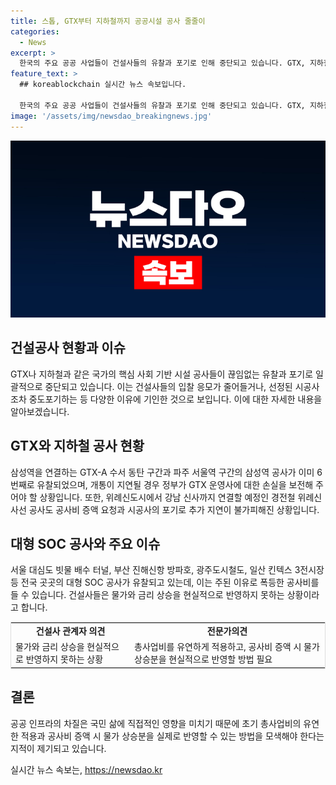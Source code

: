 ```yaml
---
title: 스톱, GTX부터 지하철까지 공공시설 공사 줄줄이
categories:
  - News
excerpt: >
  한국의 주요 공공 사업들이 건설사들의 유찰과 포기로 인해 중단되고 있습니다. GTX, 지하철, SOC 등 대형 사업들이 예산 초과와 공사비 상승 등으로 인해 문제가 발생하고 있습니다. 건설사들은 현실적인 상황을 반영하지 못해 입찰을 주저하고 있으며, 총사업비의 유연한 조정과 물가 상승분을 현실적으로 반영할 수 있는 방법을 모색해야 한다는 지적이 나오고 있습니다. (단여 150자)
feature_text: >
  ## koreablockchain 실시간 뉴스 속보입니다.

  한국의 주요 공공 사업들이 건설사들의 유찰과 포기로 인해 중단되고 있습니다. GTX, 지하철, SOC 등 대형 사업들이 예산 초과와 공사비 상승 등으로 인해 문제가 발생하고 있습니다. 건설사들은 현실적인 상황을 반영하지 못해 입찰을 주저하고 있으며, 총사업비의 유연한 조정과 물가 상승분을 현실적으로 반영할 수 있는 방법을 모색해야 한다는 지적이 나오고 있습니다. (단여 150자)
image: '/assets/img/newsdao_breakingnews.jpg'
---
```


<p><img src="/assets/img/newsdao_breakingnews.jpg" alt="koreablockchain 속보" /></p>

<h2 data-ke-size="size26">건설공사 현황과 이슈</h2>

<p data-ke-size="size16">GTX나 지하철과 같은 국가의 핵심 사회 기반 시설 공사들이 끊임없는 유찰과 포기로 일괄적으로 중단되고 있습니다. 이는 건설사들의 입찰 응모가 줄어들거나, 선정된 시공사조차 중도포기하는 등 다양한 이유에 기인한 것으로 보입니다. 이에 대한 자세한 내용을 알아보겠습니다.</p>

<h2 data-ke-size="size26">GTX와 지하철 공사 현황</h2>

<p data-ke-size="size16">삼성역을 연결하는 GTX-A 수서 동탄 구간과 파주 서울역 구간의 삼성역 공사가 이미 6번째로 유찰되었으며, 개통이 지연될 경우 정부가 GTX 운영사에 대한 손실을 보전해 주어야 할 상황입니다. 또한, 위례신도시에서 강남 신사까지 연결할 예정인 경전철 위례신사선 공사도 공사비 증액 요청과 시공사의 포기로 추가 지연이 불가피해진 상황입니다.</p>

<h2 data-ke-size="size26">대형 SOC 공사와 주요 이슈</h2>

<p data-ke-size="size16">서울 대심도 빗물 배수 터널, 부산 진해신항 방파호, 광주도시철도, 일산 킨텍스 3전시장 등 전국 곳곳의 대형 SOC 공사가 유찰되고 있는데, 이는 주된 이유로 폭등한 공사비를 들 수 있습니다. 건설사들은 물가와 금리 상승을 현실적으로 반영하지 못하는 상황이라고 합니다.</p>

<table style="border: 1px solid #ddd; width: 100%;">
<tbody>
<tr>
<td style="text-align: center; height: 17px;"><b>건설사 관계자 의견</b></td>
<td style="text-align: center; height: 17px;"><b>전문가의견</b></td>
</tr>
<tr>
<td style="text-align: left;">물가와 금리 상승을 현실적으로 반영하지 못하는 상황</td>
<td style="text-align: left;">총사업비를 유연하게 적용하고, 공사비 증액 시 물가 상승분을 현실적으로 반영할 방법 필요</td>
</tr>
</tbody>
</table>

<h2 data-ke-size="size26">결론</h2>

<p data-ke-size="size16">공공 인프라의 차질은 국민 삶에 직접적인 영향을 미치기 때문에 초기 총사업비의 유연한 적용과 공사비 증액 시 물가 상승분을 실제로 반영할 수 있는 방법을 모색해야 한다는 지적이 제기되고 있습니다.</p>
실시간 뉴스 속보는, <a href="https://newsdao.kr" rel="dofollow">https://newsdao.kr</a>


